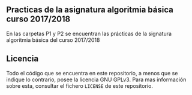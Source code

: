 ## Practicas de la asignatura algoritmia básica curso 2017/2018
En las carpetas P1 y P2 se encuentran las prácticas de la signatura algoritmia básica del curso 2017/2018

## Licencia
Todo el código que se encuentra en este repositorio, a menos que se indique lo contrario, posee la licencia GNU GPLv3. Para mas información sobre esta, consultar el fichero `LICENSE` de este repositorio.
